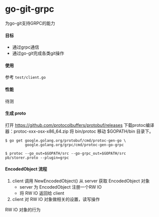 # go-git-grpc

为go-git支持GRPC的能力

#### 目标

- 通过grpc通信
- 通过go-git完成各类git操作

#### 使用

参考 `test/client.go`

#### 性能

待测

#### 生成 proto

打开 https://github.com/protocolbuffers/protobuf/releases
下载protoc编译器：protoc-xxx-osx-x86_64.zip
将 bin/protoc 移动 $GOPATH/bin 目录下。

```
$ go get google.golang.org/protobuf/cmd/protoc-gen-go \
         google.golang.org/grpc/cmd/protoc-gen-go-grpc

$ protoc --go_out=$GOPATH/src --go-grpc_out=$GOPATH/src pb/storer.proto --plugin=grpc
```

#### EncodedObject 流程

1. client 调用 NewEncodedObject() 从 server 获取 EncodedObject 对象
    - server 为 EncodedObject 注册一个RW IO 
    - 将 RW IO 返回给 client
2. client 对 RW IO 对象做相关的设置，读写操作

RW IO 对象的行为

